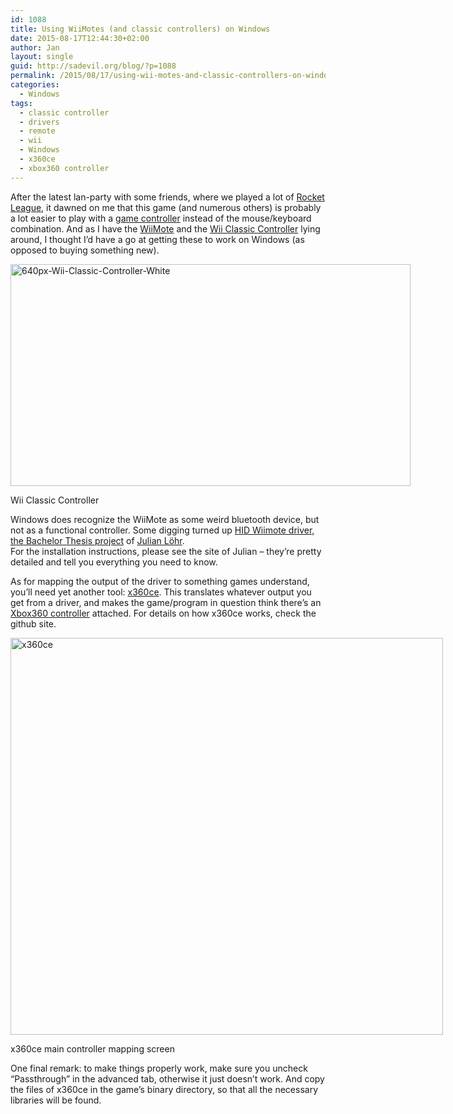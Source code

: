 ```yaml
---
id: 1088
title: Using WiiMotes (and classic controllers) on Windows
date: 2015-08-17T12:44:30+02:00
author: Jan
layout: single
guid: http://sadevil.org/blog/?p=1088
permalink: /2015/08/17/using-wii-motes-and-classic-controllers-on-windows/
categories:
  - Windows
tags:
  - classic controller
  - drivers
  - remote
  - wii
  - Windows
  - x360ce
  - xbox360 controller
---
```

After the latest lan-party with some friends, where we played a lot of <a href="http://rocketleague.psyonix.com/" target="_blank">Rocket League</a>, it dawned on me that this game (and numerous others) is probably a lot easier to play with a <a href="https://en.wikipedia.org/wiki/Game_controller" target="_blank">game controller</a> instead of the mouse/keyboard combination. And as I have the <a href="https://en.wikipedia.org/wiki/Wii_Remote" target="_blank">WiiMote</a> and the <a href="https://en.wikipedia.org/wiki/Wii_Remote#Classic_Controller" target="_blank">Wii Classic Controller</a> lying around, I thought I&#8217;d have a go at getting these to work on Windows (as opposed to buying something new).

<div id="attachment_1095" style="width: 650px" class="wp-caption aligncenter">
  <a href="https://kcore.org/wp-content/uploads/2015/08/640px-Wii-Classic-Controller-White.jpg"><img aria-describedby="caption-attachment-1095" class="wp-image-1095 size-full" src="https://kcore.org/wp-content/uploads/2015/08/640px-Wii-Classic-Controller-White.jpg" alt="640px-Wii-Classic-Controller-White" width="640" height="355" srcset="https://kcore.org/wp-content/uploads/2015/08/640px-Wii-Classic-Controller-White.jpg 640w, https://kcore.org/wp-content/uploads/2015/08/640px-Wii-Classic-Controller-White-300x166.jpg 300w, https://kcore.org/wp-content/uploads/2015/08/640px-Wii-Classic-Controller-White-250x139.jpg 250w, https://kcore.org/wp-content/uploads/2015/08/640px-Wii-Classic-Controller-White-150x83.jpg 150w" sizes="(max-width: 640px) 100vw, 640px" /></a>
  
  <p id="caption-attachment-1095" class="wp-caption-text">
    Wii Classic Controller
  </p>
</div>

Windows does recognize the WiiMote as some weird bluetooth device, but not as a functional controller. Some digging turned up <a href="http://julianloehr.de/educational-work/hid-wiimote/" target="_blank">HID Wiimote driver, the Bachelor Thesis project</a> of <a href="http://julianloehr.de/" target="_blank">Julian Löhr</a>.  
For the installation instructions, please see the site of Julian &#8211; they&#8217;re pretty detailed and tell you everything you need to know.

As for mapping the output of the driver to something games understand, you&#8217;ll need yet another tool: <a href="https://github.com/x360ce/x360ce" target="_blank">x360ce</a>. This translates whatever output you get from a driver, and makes the game/program in question think there&#8217;s an <a href="https://en.wikipedia.org/wiki/Xbox_360_Controller" target="_blank">Xbox360 controller</a> attached. For details on how x360ce works, check the github site.

<div id="attachment_1097" style="width: 702px" class="wp-caption aligncenter">
  <img aria-describedby="caption-attachment-1097" class="wp-image-1097 size-full" src="https://kcore.org/wp-content/uploads/2015/08/x360ce.png" alt="x360ce" width="692" height="635" srcset="https://kcore.org/wp-content/uploads/2015/08/x360ce.png 692w, https://kcore.org/wp-content/uploads/2015/08/x360ce-300x275.png 300w, https://kcore.org/wp-content/uploads/2015/08/x360ce-163x150.png 163w, https://kcore.org/wp-content/uploads/2015/08/x360ce-150x138.png 150w" sizes="(max-width: 692px) 100vw, 692px" />
  
  <p id="caption-attachment-1097" class="wp-caption-text">
    x360ce main controller mapping screen
  </p>
</div>

One final remark: to make things properly work, make sure you uncheck &#8220;Passthrough&#8221; in the advanced tab, otherwise it just doesn&#8217;t work. And copy the files of x360ce in the game&#8217;s binary directory, so that all the necessary libraries will be found.